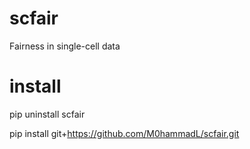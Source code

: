 # scfair
Fairness in single-cell data


# install
pip uninstall scfair

pip install git+https://github.com/M0hammadL/scfair.git

